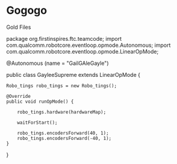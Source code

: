 # Gogogo
Gold Files

package org.firstinspires.ftc.teamcode;
import com.qualcomm.robotcore.eventloop.opmode.Autonomous;
import com.qualcomm.robotcore.eventloop.opmode.LinearOpMode;

@Autonomous (name = "GailGAleGayle")


public class GayleeSupreme extends LinearOpMode {

    Robo_tings robo_tings = new Robo_tings();

    @Override
    public void runOpMode() {

        robo_tings.hardware(hardwareMap);

        waitForStart();

        robo_tings.encodersForward(40, 1);
        robo_tings.encodersForward(-40, 1);
    }
}







